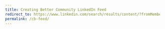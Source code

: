 ```yaml
---
title: Creating Better Community LinkedIn Feed
redirect_to: https://www.linkedin.com/search/results/content/?fromMember=%5B%22ACoAAAUX79kBTDMG-OXVHnb52AlgYQr5PwumZhk%22%2C%22ACoAAAkGeMkBE2P-QJwow1QTuEHS-iwjhcWs4PU%22%2C%22ACoAACV6bgcBynfDq1ph2SBPirhmd_exizOP8DE%22%2C%22ACoAAAFBJIkBptYWBdHrHrzWcza-Bvaqr2SkGKw%22%2C%22ACoAAAI95QUBxQ1P1exDlEnScTiTmBMd-QmXhi8%22%2C%22ACoAAAYeodgBjIVg-I7mwpb9mWZcLhcdvKZdDqs%22%2C%22ACoAABzQHn4B7OaXdASLJQyY6k34QeTkzBmZcbg%22%2C%22ACoAAAGwmDgB6WxX6nQ1vR3Rjk5nhWfacFI6QNE%22%2C%22ACoAAAj8NNoBp3bFDTiwBjujyjqDInIZwJxyeDs%22%5D&origin=FACETED_SEARCH&sid=~YD&sortBy=%22date_posted%22
permalink: /cb-feed/
---
```

